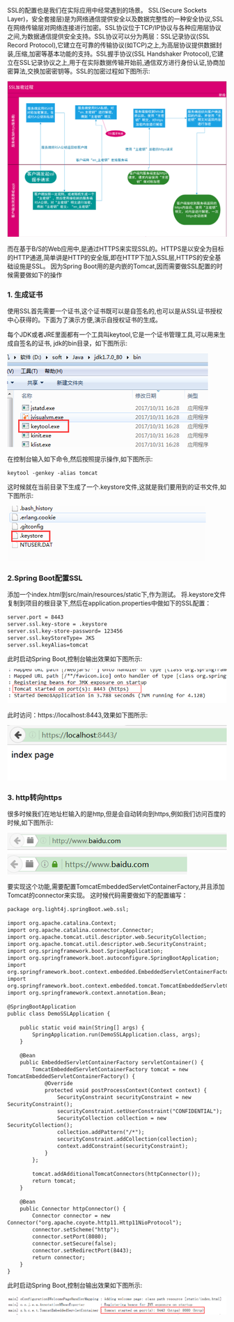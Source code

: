 SSL的配置也是我们在实际应用中经常遇到的场景。
SSL(Secure Sockets Layer)，安全套接层)是为网络通信提供安全以及数据完整性的一种安全协议,SSL在网络传输层对网络连接进行加密。SSL协议位于TCP/IP协议与各种应用层协议之间,为数据通信提供安全支持。SSL协议可以分为两层：SSL记录协议(SSL Record Protocol),它建立在可靠的传输协议(如TCP)之上,为高层协议提供数据封装,压缩,加密等基本功能的支持。SSL握手协议(SSL Handshaker Protocol),它建立在SSL记录协议之上,用于在实际数据传输开始前,通信双方进行身份认证,协商加密算法,交换加密密钥等。SSL的加密过程如下图所示:

![SSL加密过程](imgs/SSL加密过程.png)

而在基于B/S的Web应用中,是通过HTTPS来实现SSL的。HTTPS是以安全为目标的HTTP通道,简单讲是HTTP的安全版,即在HTTP下加入SSL层,HTTPS的安全基础设施是SSL。
因为Spring Boot用的是内嵌的Tomcat,因而需要做SSL配置的时候需要做如下的操作  

### 1. 生成证书
使用SSL首先需要一个证书,这个证书既可以是自签名的,也可以是从SSL证书授权中心获得的。下面为了演示方便,演示自授权证书的生成。

每个JDK或者JRE里面都有一个工具叫keytool,它是一个证书管理工具,可以用来生成自签名的证书,
jdk的bin目录，如下图所示:  

![keytool位置](imgs/keytool位置.png)

在控制台输入如下命令,然后按照提示操作,如下图所示:

```
keytool -genkey -alias tomcat

```

这时候就在当前目录下生成了一个.keystore文件,这就是我们要用到的证书文件,如下图所示:  

![keystore文件位置](imgs/keystore文件位置.png)

### 2.Spring Boot配置SSL

添加一个index.html到src/main/resources/static下,作为测试。
将.keystore文件复制到项目的根目录下,然后在application.properties中做如下的SSL配置：

```
server.port = 8443
server.ssl.key-store = .keystore
server.ssl.key-store-password= 123456
server.ssl.keyStoreType= JKS
server.ssl.keyAlias=tomcat

```
此时启动Spring Boot,控制台输出效果如下图所示:

![启动Spring Boot](imgs/1-9.png)

此时访问：https://localhost:8443,效果如下图所示:

![此时访问8443](imgs/1-10.png)

### 3. http转向https

很多时候我们在地址栏输入的是http,但是会自动转向到https,例如我们访问百度的时候,如下图所示:

![第一次访问百度](imgs/1-11.png)    
![第二次变成https](imgs/1-12.png)

要实现这个功能,需要配置TomcatEmbeddedServletContainerFactory,并且添加Tomcat的connector来实现。
这时候代码需要做如下的配置编写：

```
package org.light4j.springBoot.web.ssl;

import org.apache.catalina.Context;
import org.apache.catalina.connector.Connector;
import org.apache.tomcat.util.descriptor.web.SecurityCollection;
import org.apache.tomcat.util.descriptor.web.SecurityConstraint;
import org.springframework.boot.SpringApplication;
import org.springframework.boot.autoconfigure.SpringBootApplication;
import org.springframework.boot.context.embedded.EmbeddedServletContainerFactory;
import org.springframework.boot.context.embedded.tomcat.TomcatEmbeddedServletContainerFactory;
import org.springframework.context.annotation.Bean;

@SpringBootApplication
public class DemoSSLApplication {

    public static void main(String[] args) {
        SpringApplication.run(DemoSSLApplication.class, args);
    }

    @Bean
    public EmbeddedServletContainerFactory servletContainer() {
        TomcatEmbeddedServletContainerFactory tomcat = new TomcatEmbeddedServletContainerFactory() {
            @Override
            protected void postProcessContext(Context context) {
                SecurityConstraint securityConstraint = new SecurityConstraint();
                securityConstraint.setUserConstraint("CONFIDENTIAL");
                SecurityCollection collection = new SecurityCollection();
                collection.addPattern("/*");
                securityConstraint.addCollection(collection);
                context.addConstraint(securityConstraint);
            }
        };

        tomcat.addAdditionalTomcatConnectors(httpConnector());
        return tomcat;
    }

    @Bean
    public Connector httpConnector() {
        Connector connector = new Connector("org.apache.coyote.http11.Http11NioProtocol");
        connector.setScheme("http");
        connector.setPort(8080);
        connector.setSecure(false);
        connector.setRedirectPort(8443);
        return connector;
    }
}

```
此时启动Spring Boot,控制台输出效果如下图所示:

![8080重定向到8443](imgs/1-13.png)



